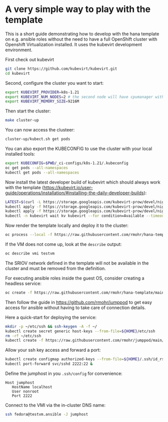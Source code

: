 # A very simple way to play with the template

This is a short guide demonstrating how to develop with the hana template on e.g. ansible roles without the need to have a full OpenShift cluster with Openshift Virtualization installed. It uses the kubevirt development environment.

First check out kubevirt

```bash
git clone https://github.com/kubevirt/kubevirt.git
cd kubevirt
```

Second, configure the cluster you want to start:

```bash
export KUBEVIRT_PROVIDER=k8s-1.21
export KUBEVIRT_NUM_NODES=2 # the second node will have cpumanager with static policy enabled
export KUBEVIRT_MEMORY_SIZE=9216M
```

Then start the cluster:

```bash
make cluster-up
```

You can now access the clusteer:

```bash
cluster-up/kubect.sh get pods
```

You can also export the KUBECONFIG to use the cluster with your local installed tools:

```bash
export KUBECONFIG=$PWD/_ci-configs/k8s-1.21/.kubeconfig
oc get pods --all-namespaces
kubectl get pods --all-namespaces
```

Now install the latest developer build of kubevirt which should always work with the template (https://kubevirt.io/user-guide/operations/installation/#installing-the-daily-developer-builds):

```bash
LATEST=$(curl -L https://storage.googleapis.com/kubevirt-prow/devel/nightly/release/kubevirt/kubevirt/latest)
kubectl apply -f https://storage.googleapis.com/kubevirt-prow/devel/nightly/release/kubevirt/kubevirt/${LATEST}/kubevirt-operator.yaml
kubectl apply -f https://storage.googleapis.com/kubevirt-prow/devel/nightly/release/kubevirt/kubevirt/${LATEST}/kubevirt-cr.yaml
kubectl -n kubevirt wait kv kubevirt --for condition=Available --timeout 15m # speed depens on container pull speed
```

Now render the template locally and deploy it to the cluster:

```bash
oc process --local -f https://raw.githubusercontent.com/rmohr/hana-template/main/hana-template.yaml NAME=testvm | oc apply -f -
```

If the VM does not come up, look at the `describe` output:

```bash
oc describe vmi testvm
```

The SRIOV network defined in the template will not be available in the cluster and must be removed from the definition.

For executing ansible roles inside the guest OS, consider creating a headless service:

```bash
oc create -f https://raw.githubusercontent.com/rmohr/hana-template/main/headless.yaml
```

Then follow the guide in https://github.com/rmohr/jumppod to get easy access
for ansible without having to take care of connection details.

Here a quick-start for deploying the service:

```bash
mkdir -p ~/etc/ssh && ssh-keygen -A -f ~/
kubectl create secret generic host-keys --from-file=${HOME}/etc/ssh
rm -rf ~/etc/ssh
kubectl create -f https://raw.githubusercontent.com/rmohr/jumppod/main/manifests/deployment.yaml
```

Allow your ssh key access and forward a port:

```bash
kubectl create configmap authorized-keys --from-file=${HOME}/.ssh/id_rsa.pub
kubectl port-forward svc/sshd 2222:22 &
```


Define the jumphost in you `.ssh/config` for convenience:

```
Host jumphost
   HostName localhost
   User nonroot
   Port 2222
```

Connect to the VMI via the in-cluster DNS name:


```bash
ssh fedora@testvm.ansible -J jumphost
```
